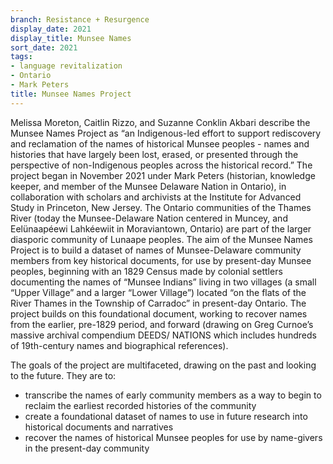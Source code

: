 ```yaml
---
branch: Resistance + Resurgence
display_date: 2021
display_title: Munsee Names
sort_date: 2021
tags:
- language revitalization
- Ontario
- Mark Peters
title: Munsee Names Project
---
```


Melissa Moreton, Caitlin Rizzo, and Suzanne Conklin Akbari describe the Munsee Names Project as “an Indigenous-led effort to support rediscovery and reclamation of the names of historical Munsee peoples - names and histories that have largely been lost, erased, or presented through the perspective of non-Indigenous peoples across the historical record.” The project began in November 2021 under Mark Peters (historian, knowledge keeper, and member of the Munsee Delaware Nation in Ontario), in collaboration with scholars and archivists at the Institute for Advanced Study in Princeton, New Jersey. The Ontario communities of the Thames River (today the Munsee-Delaware Nation centered in Muncey, and Eelünaapéewi Lahkéewiit in Moraviantown, Ontario) are part of the larger diasporic community of Lunaape peoples. The aim of the Munsee Names Project is to build a dataset of names of Munsee-Delaware community members from key historical documents, for use by present-day Munsee peoples, beginning with an 1829 Census made by colonial settlers documenting the names of “Munsee Indians” living in two villages (a small “Upper Village” and a larger “Lower Village”) located “on the flats of the River Thames in the Township of Carradoc” in present-day Ontario. The project builds on this foundational document, working to recover names from the earlier, pre-1829 period, and forward (drawing on Greg Curnoe’s massive archival compendium DEEDS/ NATIONS which includes hundreds of 19th-century names and biographical references). 

The goals of the project are multifaceted, drawing on the past and looking to the future. They are to: 

- transcribe the names of early community members as a way to begin to reclaim the earliest recorded histories of the community
- create a foundational dataset of names to use in future research into historical documents and narratives
- recover the names of historical Munsee peoples for use by name-givers in the present-day community
